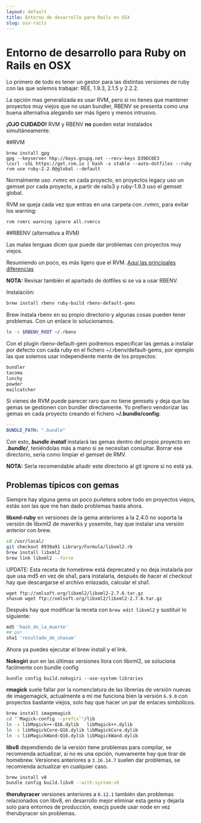 ```yaml
---
layout: default
title: Entorno de desarrollo para Rails en OSX
slug: osx-rails
---
```


# Entorno de desarrollo para Ruby on Rails en OSX

Lo primero de todo es tener un gestor para las distintas versiones de ruby con las que solemos trabajar: REE, 1.9.3, 2.1.5 y 2.2.2.

La opción mas generalizada es usar RVM, pero si no tienes que mantener proyectos muy viejos que no usan bundler, RBENV se presenta como una buena alternativa alegando ser más ligero y menos intrusivo.

**¡OJO CUIDADO!** RVM y RBENV **no** pueden estar instalados simultáneamente.

##RVM
```
brew install gpg
gpg --keyserver hkp://keys.gnupg.net --recv-keys D39DC0E3
\curl -sSL https://get.rvm.io | bash -s stable --auto-dotfiles --ruby
rvm use ruby-2.2.0@global --default
```

Normalmente uso .rvmrc en cada proyecto, en proyectos legacy uso un gemset por cada proyecto, a partir de rails3 y ruby-1.9.3 uso el gemset global.

RVM se queja cada vez que entras en una carpeta con .rvmrc, para evitar los warning:

````
rvm rvmrc warning ignore all.rvmrcs
````

##RBENV (alternativa a RVM)

Las malas lenguas dicen que puede dar problemas con proyectos muy viejos.

Resumiendo un poco, es más ligero que el RVM. [Aquí las principales diferencias](https://github.com/sstephenson/rbenv/wiki/Why-rbenv%3F)

**NOTA:** Revisar también el apartado de dotfiles si se va a usar RBENV.

Instalación:

```bash
brew install rbenv ruby-build rbenv-default-gems
```
Brew instala rbenv en su propio directorio y algunas cosas pueden tener problemas. Con un enlace lo solucionamos.

```bash
ln -s $RBENV_ROOT ~/.rbenv
```

Con el plugin rbenv-default-gem podremos especificar las gemas a instalar por defecto con cada ruby en el fichero ~/.rbenv/default-gems, por ejemplo las que solemos usar independiente mente de los proyectos:

```bash
bundler
tacoma
lunchy
powder
mailcatcher
```

Si vienes de RVM puede parecer raro que no tiene gemsets y deja que las gemas se gestionen con bundler directamente. Yo prefiero vendorizar las gemas en cada proyecto creando el fichero **~/.bundle/config**:

```yaml
---
BUNDLE_PATH: ".bundle"
```

Con esto, ***bundle install*** instalará las gemas dentro del propio proyecto en ***.bundle/***, teniéndolas más a mano si se necesitan consultar. Borrar ese directorio, sería como limpiar el gemset de RMV.

**NOTA:** Sería recomendable añadir este directorio al git ignore si no está ya.

## Problemas típicos con gemas
Siempre hay alguna gema un poco puñetera sobre todo en proyectos viejos, estás son las que me han dado problemas hasta ahora.

**libxml-ruby** en versiones de la gema anteriores a la 2.4.0 no soporta la versión de libxml2 de maveriks y yosemite, hay que instalar una versión anterior con brew.

```bash
cd /usr/local/
git checkout 8939a91 Library/Formula/libxml2.rb
brew install libxml2
brew link libxml2 --force
```

UPDATE: Esta receta de homebrew está deprecated y no deja instalarla por que usa md5 en vez de sha1, para instalarla, después de hacer el checkout hay que descargarse el archivo enlazado, calcular el sha1.

```
wget ftp://xmlsoft.org/libxml2/libxml2-2.7.6.tar.gz
shasum wget ftp://xmlsoft.org/libxml2/libxml2-2.7.6.tar.gz
```

Después hay que modificar la receta con `brew edit libxml2` y sustituir lo siguiente:

```ruby
md5 'hash_de_la_muerte'
## por
sha1 'resultado_de_shasum'
```

Ahora ya puedes ejecutar el brew install y el link.

**Nokogiri** aun en las últimas versiones llora con libxml2, se soluciona facilmente con bundle config

````
bundle config build.nokogiri --use-system-libraries
````

**rmagick** suele fallar por la nomenclatura de las librerías de versión nuevas de imagemagick, actualmente a mi me funciona bien la versión `6.9.0` con proyectos bastante viejos, solo hay que hacer un par de enlaces simbólicos.

```bash
brew install imagemagick
cd "`Magick-config --prefix`"/lib
ln -s libMagick++-Q16.dylib   libMagick++.dylib
ln -s libMagickCore-Q16.dylib libMagickCore.dylib
ln -s libMagickWand-Q16.dylib libMagickWand.dylib
```

**libv8** dependiendo de la versión tiene problemas para compilar, se recomienda actualizar, si no es una opción, nuevamente hay que tirar de homebrew. Versiones anteriores a `3.16.14.7` suelen dar problemas, se recomienda actualizar en cualquier caso.

```bash
brew install v8
bundle config build.libv8 --with-system-v8
```

**therubyracer** versiones anteriores a `0.12.1` también dan problemas relacionados con libv8, en desarrollo mejor eliminar esta gema y dejarla solo para entornos de producción, execjs puede usar node en vez therubyracer sin problemas.
